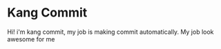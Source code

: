 # Kang Commit

Hi! i'm kang commit, my job is making commit automatically.
My job look awesome for me